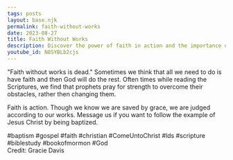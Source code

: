 ```yaml
---
tags: posts
layout: base.njk
permalink: faith-without-works
date: 2023-08-27
title: Faith Without Works
description: Discover the power of faith in action and the importance of works in our spiritual journey. Explore how prophets sought strength rather than change, and learn about the significance of baptism in following the example of Jesus Christ. Message us to join this transformative path.
youtube_id: N8SYBLb2cjs
---
```


"Faith without works is dead."
Sometimes we think that all we need to do is have faith and then God will do the rest. Often times while reading the Scriptures, we find that prophets pray for strength to overcome their obstacles, rather then changing them.

Faith is action. Though we know we are saved by grace, we are judged according to our works. Message us if you want to follow the example of Jesus Christ by being baptized.

#baptism #gospel #faith #christian #ComeUntoChrist #lds #scripture #biblestudy #bookofmormon #God  
Credit: Gracie Davis
